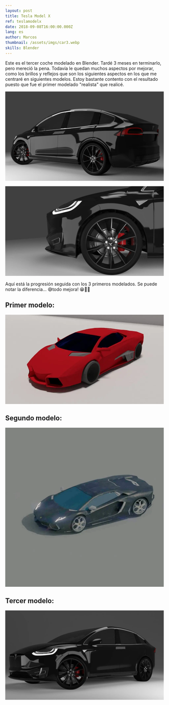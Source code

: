 ```yaml
---
layout: post
title: Tesla Model X
ref: teslamodelx
date: 2018-09-08T16:00:00.000Z
lang: es
author: Marcos
thumbnail: /assets/imgs/car3.webp
skills: Blender
---
```

Este es el tercer coche modelado en Blender. Tardé 3 meses en terminarlo, pero mereció la pena. Todavía le quedan muchos aspectos por mejorar, como los brillos y reflejos que son los siguientes aspectos en los que me centraré en siguientes modelos. Estoy bastante contento con el resultado puesto que fue el primer modelado "realista" que realicé.

![Tesla Model X vista trasera](/assets/imgs/teslaModelXFront.webp "Tesla Model X vista trasera")

![Tesla Model X perfil](/assets/imgs/teslaModelXSide.webp "Tesla Model X perfil")

Aquí está la progresión seguida con los 3 primeros modelados. Se puede notar la diferencia... 😅todo mejora! 😁👏🏽

## Primer modelo:

![Primer lamborghini](/assets/imgs/car1.webp "Primer lamborghini")

## Segundo modelo:

![Segundo lamborghini](/assets/imgs/car2.webp "Segundo lamborghini")

## Tercer modelo:

![Tercer coche ](/assets/imgs/car3.webp "Tercer coche ")
